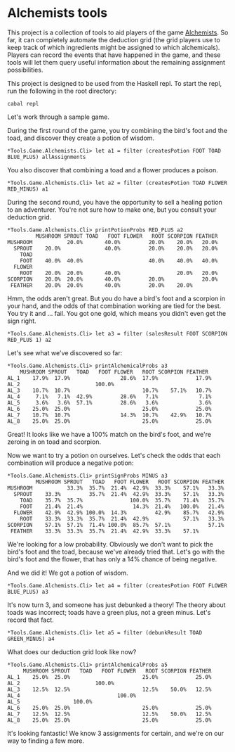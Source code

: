 # Alchemists tools
This project is a collection of tools to aid players of the game [Alchemists](https://boardgamegeek.com/boardgame/161970/alchemists). So far, it can completely automate the deduction grid (the grid players use to keep track of which ingredients might be assigned to which alchemicals). Players can record the events that have happened in the game, and these tools will let them query useful information about the remaining assignment possibilities.

This project is designed to be used from the Haskell repl. To start the repl, run the following in the root directory:

```
cabal repl
```

Let's work through a sample game.

During the first round of the game, you try combining the bird's foot and the toad, and discover they create a potion of wisdom.

```
*Tools.Game.Alchemists.Cli> let a1 = filter (createsPotion FOOT TOAD BLUE_PLUS) allAssignments
```

You also discover that combining a toad and a flower produces a poison.

```
*Tools.Game.Alchemists.Cli> let a2 = filter (createsPotion TOAD FLOWER RED_MINUS) a1
```

During the second round, you have the opportunity to sell a healing potion to an adventurer. You're not sure how to make one, but you consult your deduction grid.

```
*Tools.Game.Alchemists.Cli> printPotionProbs RED_PLUS a2
         MUSHROOM SPROUT TOAD   FOOT FLOWER   ROOT SCORPION FEATHER
MUSHROOM           20.0%       40.0%         20.0%    20.0%   20.0%
  SPROUT    20.0%              40.0%         20.0%    20.0%   20.0%
    TOAD
    FOOT    40.0%  40.0%                     40.0%    40.0%   40.0%
  FLOWER
    ROOT    20.0%  20.0%       40.0%                  20.0%   20.0%
SCORPION    20.0%  20.0%       40.0%         20.0%            20.0%
 FEATHER    20.0%  20.0%       40.0%         20.0%    20.0%
 ```
 
 Hmm, the odds aren't great. But you do have a bird's foot and a scorpion in your hand, and the odds of that combination working are tied for the best. You try it and ... fail. You got one gold, which means you didn't even get the sign right.
 
 ```
 *Tools.Game.Alchemists.Cli> let a3 = filter (salesResult FOOT SCORPION RED_PLUS 1) a2
 ```
 
 Let's see what we've discovered so far:
 
 ```
 *Tools.Game.Alchemists.Cli> printAlchemicalProbs a3
     MUSHROOM SPROUT   TOAD   FOOT FLOWER   ROOT SCORPION FEATHER
AL_1    17.9%  17.9%                28.6%  17.9%            17.9%
AL_2                        100.0%
AL_3    10.7%  10.7%                       10.7%    57.1%   10.7%
AL_4     7.1%   7.1%  42.9%         28.6%   7.1%             7.1%
AL_5     3.6%   3.6%  57.1%         28.6%   3.6%             3.6%
AL_6    25.0%  25.0%                       25.0%            25.0%
AL_7    10.7%  10.7%                14.3%  10.7%    42.9%   10.7%
AL_8    25.0%  25.0%                       25.0%            25.0%
```

Great! It looks like we have a 100% match on the bird's foot, and we're zeroing in on toad and scorpion.

Now we want to try a potion on ourselves. Let's check the odds that each combination will produce a negative potion:

```
*Tools.Game.Alchemists.Cli> printSignProbs MINUS a3
         MUSHROOM SPROUT   TOAD   FOOT FLOWER   ROOT SCORPION FEATHER
MUSHROOM           33.3%  35.7%  21.4%  42.9%  33.3%    57.1%   33.3%
  SPROUT    33.3%         35.7%  21.4%  42.9%  33.3%    57.1%   33.3%
    TOAD    35.7%  35.7%               100.0%  35.7%    71.4%   35.7%
    FOOT    21.4%  21.4%                14.3%  21.4%   100.0%   21.4%
  FLOWER    42.9%  42.9% 100.0%  14.3%         42.9%    85.7%   42.9%
    ROOT    33.3%  33.3%  35.7%  21.4%  42.9%           57.1%   33.3%
SCORPION    57.1%  57.1%  71.4% 100.0%  85.7%  57.1%            57.1%
 FEATHER    33.3%  33.3%  35.7%  21.4%  42.9%  33.3%    57.1%
 ```
 
 We're looking for a low probability. Obviously we don't want to pick the bird's foot and the toad, because we've already tried that. Let's go with the bird's foot and the flower, that has only a 14% chance of being negative.
 
 And we did it! We got a potion of wisdom.
 
 ```
*Tools.Game.Alchemists.Cli> let a4 = filter (createsPotion FOOT FLOWER BLUE_PLUS) a3
```
 It's now turn 3, and someone has just debunked a theory! The theory about toads was incorrect; toads have a green plus, not a green minus. Let's record that fact.
 
 ```
*Tools.Game.Alchemists.Cli> let a5 = filter (debunkResult TOAD GREEN_MINUS) a4
```

What does our deduction grid look like now?

```
*Tools.Game.Alchemists.Cli> printAlchemicalProbs a5
     MUSHROOM SPROUT   TOAD   FOOT FLOWER   ROOT SCORPION FEATHER
AL_1    25.0%  25.0%                       25.0%            25.0%
AL_2                        100.0%
AL_3    12.5%  12.5%                       12.5%    50.0%   12.5%
AL_4                               100.0%
AL_5                 100.0%
AL_6    25.0%  25.0%                       25.0%            25.0%
AL_7    12.5%  12.5%                       12.5%    50.0%   12.5%
AL_8    25.0%  25.0%                       25.0%            25.0%
```

It's looking fantastic! We know 3 assignments for certain, and we're on our way to finding a few more.
